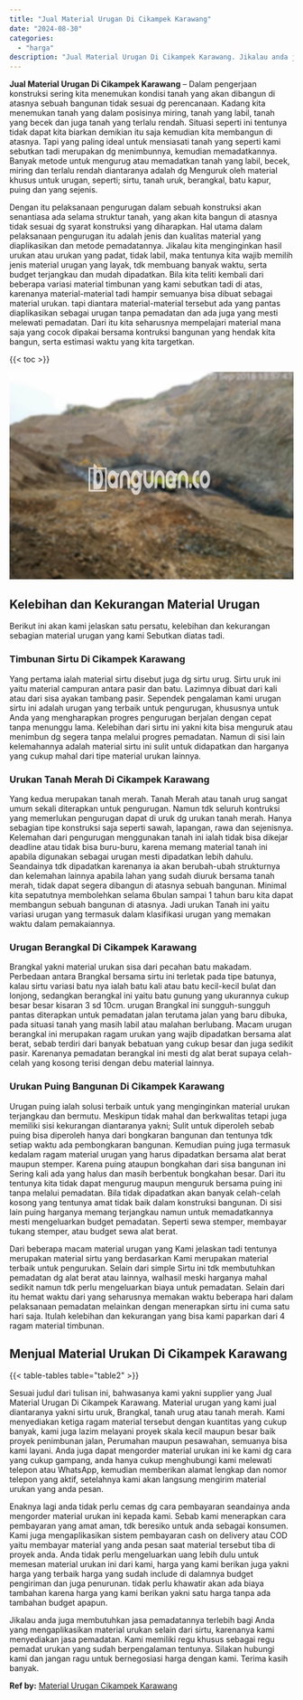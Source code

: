 ```yaml
---
title: "Jual Material Urugan Di Cikampek Karawang"
date: "2024-08-30"
categories: 
  - "harga"
description: "Jual Material Urugan Di Cikampek Karawang. Jikalau anda juga membutuhkan jasa pemadatannya terlebih bagi Anda yang mengaplikasikan material urukan selain dar..."
---
```


**Jual Material Urugan Di Cikampek Karawang** – Dalam pengerjaan konstruksi sering kita menemukan kondisi tanah yang akan dibangun di atasnya sebuah bangunan tidak sesuai dg perencanaan. Kadang kita menemukan tanah yang dalam posisinya miring, tanah yang labil, tanah yang becek dan juga tanah yang terlalu rendah. Situasi seperti ini tentunya tidak dapat kita biarkan demikian itu saja kemudian kita membangun di atasnya. Tapi yang paling ideal untuk mensiasati tanah yang seperti kami sebutkan tadi merupakan dg menimbunnya, kemudian memadatkannya. Banyak metode untuk mengurug atau memadatkan tanah yang labil, becek, miring dan terlalu rendah diantaranya adalah dg Menguruk oleh material khusus untuk urugan, seperti; sirtu, tanah uruk, berangkal, batu kapur, puing dan yang sejenis.

Dengan itu pelaksanaan pengurugan dalam sebuah konstruksi akan senantiasa ada selama struktur tanah, yang akan kita bangun di atasnya tidak sesuai dg syarat konstruksi yang diharapkan. Hal utama dalam pelaksanaan pengurugan itu adalah jenis dan kualitas material yang diaplikasikan dan metode pemadatannya. Jikalau kita menginginkan hasil urukan atau urukan yang padat, tidak labil, maka tentunya kita wajib memilih jenis material urugan yang layak, tdk membuang banyak waktu, serta budget terjangkau dan mudah dipadatkan. Bila kita teliti kembali dari beberapa variasi material timbunan yang kami sebutkan tadi di atas, karenanya material-material tadi hampir semuanya bisa dibuat sebagai material urukan. tapi diantara material-material tersebut ada yang pantas diaplikasikan sebagai urugan tanpa pemadatan dan ada juga yang mesti melewati pemadatan. Dari itu kita seharusnya mempelajari material mana saja yang cocok dipakai bersama kontruksi bangunan yang hendak kita bangun, serta estimasi waktu yang kita targetkan.

{{< toc >}}

![Jual Material Urugan Di Cikampek Karawang](/images/jual-urugan-27.png)

## Kelebihan dan Kekurangan Material Urugan

Berikut ini akan kami jelaskan satu persatu, kelebihan dan kekurangan sebagian material urugan yang kami Sebutkan diatas tadi.

### Timbunan Sirtu Di Cikampek Karawang

Yang pertama ialah material sirtu disebut juga dg sirtu urug. Sirtu uruk ini yaitu material campuran antara pasir dan batu. Lazimnya dibuat dari kali atau dari sisa ayakan tambang pasir. Sependek pengalaman kami urugan sirtu ini adalah urugan yang terbaik untuk pengurugan, khususnya untuk Anda yang mengharapkan progres pengurugan berjalan dengan cepat tanpa menunggu lama. Kelebihan dari sirtu ini yakni kita bisa menguruk atau menimbun dg segera tanpa melalui progres pemadatan. Namun di sisi lain kelemahannya adalah material sirtu ini sulit untuk didapatkan dan harganya yang cukup mahal dari tipe material urukan lainnya.

### Urukan Tanah Merah Di Cikampek Karawang

Yang kedua merupakan tanah merah. Tanah Merah atau tanah urug sangat umum sekali diterapkan untuk pengurugan. Namun tdk seluruh kontruksi yang memerlukan pengurugan dapat di uruk dg urukan tanah merah. Hanya sebagian tipe konstruksi saja seperti sawah, lapangan, rawa dan sejenisnya. Kelemahan dari pengurugan menggunakan tanah ini ialah tidak bisa dikejar deadline atau tidak bisa buru-buru, karena memang material tanah ini apabila digunakan sebagai urugan mesti dipadatkan lebih dahulu. Seandainya tdk dipadatkan karenanya ia akan berubah-ubah strukturnya dan kelemahan lainnya apabila lahan yang sudah diuruk bersama tanah merah, tidak dapat segera dibangun di atasnya sebuah bangunan. Minimal kita sepatutnya membolehkan selama 6bulan sampai 1 tahun baru kita dapat membangun sebuah bangunan di atasnya. Jadi urukan Tanah ini yaitu variasi urugan yang termasuk dalam klasifikasi urugan yang memakan waktu dalam pemakaiannya.

### Urugan Berangkal Di Cikampek Karawang

Brangkal yakni material urukan sisa dari pecahan batu makadam. Perbedaan antara Brangkal bersama sirtu ini terletak pada tipe batunya, kalau sirtu variasi batu nya ialah batu kali atau batu kecil-kecil bulat dan lonjong, sedangkan berangkal ini yaitu batu gunung yang ukurannya cukup besar besar kisaran 3 sd 10cm. urugan Brangkal ini sungguh-sungguh pantas diterapkan untuk pemadatan jalan terutama jalan yang baru dibuka, pada situasi tanah yang masih labil atau malahan berlubang. Macam urugan berangkal ini merupakan ragam urukan yang wajib dipadatkan bersama alat berat, sebab terdiri dari banyak bebatuan yang cukup besar dan juga sedikit pasir. Karenanya pemadatan berangkal ini mesti dg alat berat supaya celah-celah yang kosong terisi dengan debu material lainnya.

### Urukan Puing Bangunan Di Cikampek Karawang

Urugan puing ialah solusi terbaik untuk yang menginginkan material urukan terjangkau dan bermutu. Meskipun tidak mahal dan berkwalitas tetapi juga memiliki sisi kekurangan diantaranya yakni; Sulit untuk diperoleh sebab puing bisa diperoleh hanya dari bongkaran bangunan dan tentunya tdk setiap waktu ada pembongkaran bangunan. Kemudian puing juga termasuk kedalam ragam material urugan yang harus dipadatkan bersama alat berat maupun stemper. Karena puing ataupun bongkahan dari sisa bangunan ini Sering kali ada yang halus dan masih berbentuk bongkahan besar. Dari itu tentunya kita tidak dapat mengurug maupun menguruk bersama puing ini tanpa melalui pemadatan. Bila tidak dipadatkan akan banyak celah-celah kosong yang tentunya amat tidak baik dalam konstruksi bangunan. Di sisi lain puing harganya memang terjangkau namun untuk memadatkannya mesti mengeluarkan budget pemadatan. Seperti sewa stemper, membayar tukang stemper, atau budget sewa alat berat.

Dari beberapa macam material urugan yang Kami jelaskan tadi tentunya merupakan material sirtu yang berdasarkan Kami merupakan material terbaik untuk pengurukan. Selain dari simple Sirtu ini tdk membutuhkan pemadatan dg alat berat atau lainnya, walhasil meski harganya mahal sedikit namun tdk perlu mengeluarkan biaya untuk pemadatan. Selain dari itu hemat waktu dari yang seharusnya memakan waktu beberapa hari dalam pelaksanaan pemadatan melainkan dengan menerapkan sirtu ini cuma satu hari saja. Itulah kelebihan dan kekurangan yang bisa kami paparkan dari 4 ragam material timbunan.

## Menjual Material Urukan Di Cikampek Karawang

{{< table-tables table="table2" >}}

Sesuai judul dari tulisan ini, bahwasanya kami yakni supplier yang Jual Material Urugan Di Cikampek Karawang. Material urugan yang kami jual diantaranya yakni sirtu uruk, Brangkal, tanah urug atau tanah merah. Kami menyediakan ketiga ragam material tersebut dengan kuantitas yang cukup banyak, kami juga lazim melayani proyek skala kecil maupun besar baik proyek penimbunan jalan, Perumahan maupun pesawahan, semuanya bisa kami layani. Anda juga dapat mengorder material urukan ini ke kami dg cara yang cukup gampang, anda hanya cukup menghubungi kami melewati telepon atau WhatsApp, kemudian memberikan alamat lengkap dan nomor telepon yang aktif, setelahnya kami akan langsung mengirim material urukan yang anda pesan.

Enaknya lagi anda tidak perlu cemas dg cara pembayaran seandainya anda mengorder material urukan ini kepada kami. Sebab kami menerapkan cara pembayaran yang amat aman, tdk beresiko untuk anda sebagai konsumen. Kami juga mengaplikasikan sistem pembayaran cash on delivery atau COD yaitu membayar material yang anda pesan saat material tersebut tiba di proyek anda. Anda tidak perlu mengeluarkan uang lebih dulu untuk memesan material urukan ini dari kami, harga yang kami berikan juga yakni harga yang terbaik harga yang sudah include di dalamnya budget pengiriman dan juga penurunan. tidak perlu khawatir akan ada biaya tambahan karena harga yang kami berikan yakni satu harga tanpa ada tambahan budget apapun.

Jikalau anda juga membutuhkan jasa pemadatannya terlebih bagi Anda yang mengaplikasikan material urukan selain dari sirtu, karenanya kami menyediakan jasa pemadatan. Kami memiliki regu khusus sebagai regu pemadat urukan yang sudah berpengalaman tentunya. Silakan hubungi kami dan jangan ragu untuk bernegosiasi harga dengan kami. Terima kasih banyak.

**Ref by:** [Material Urugan Cikampek Karawang](https://id.wikipedia.org/wiki/Material)
